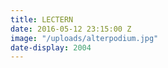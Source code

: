 ```yaml
---
title: LECTERN
date: 2016-05-12 23:15:00 Z
image: "/uploads/alterpodium.jpg"
date-display: 2004
---
```


